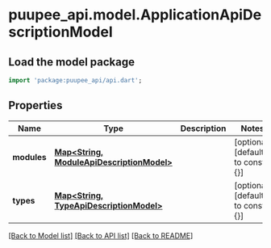 # puupee_api.model.ApplicationApiDescriptionModel

## Load the model package
```dart
import 'package:puupee_api/api.dart';
```

## Properties
Name | Type | Description | Notes
------------ | ------------- | ------------- | -------------
**modules** | [**Map<String, ModuleApiDescriptionModel>**](ModuleApiDescriptionModel.md) |  | [optional] [default to const {}]
**types** | [**Map<String, TypeApiDescriptionModel>**](TypeApiDescriptionModel.md) |  | [optional] [default to const {}]

[[Back to Model list]](../README.md#documentation-for-models) [[Back to API list]](../README.md#documentation-for-api-endpoints) [[Back to README]](../README.md)


